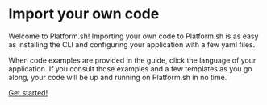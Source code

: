 
# Import your own code

Welcome to Platform.sh! Importing your own code to Platform.sh is as easy as installing the CLI and configuring your application with a few yaml files.

When code examples are provided in the guide, click the language of your application.  If you consult those examples and a few templates as you go along, your code will be up and running on Platform.sh in no time.

<div class="buttons">
  <a href="#" class="next-link button-link">Get started!</a>
</div>
